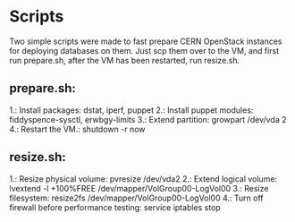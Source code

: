 Scripts
=======

Two simple scripts were made to fast prepare CERN OpenStack instances for deploying databases on them.
Just scp them over to the VM, and first run prepare.sh, after the VM has been restarted, run resize.sh.

prepare.sh:
-----------
1.: Install packages: dstat, iperf, puppet
2.: Install puppet modules: fiddyspence-sysctl, erwbgy-limits
3.: Extend partition: growpart /dev/vda 2
4.: Restart the VM.: shutdown -r now

resize.sh:
-----------
1.: Resize physical volume: pvresize /dev/vda2
2.: Extend logical volume: lvextend -l +100%FREE /dev/mapper/VolGroup00-LogVol00
3.: Resize filesystem: resize2fs /dev/mapper/VolGroup00-LogVol00
4.: Turn off firewall before performance testing: service iptables stop


